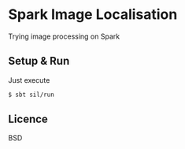 # Spark Image Localisation

Trying image processing on Spark

## Setup & Run

Just execute

```bash
$ sbt sil/run
```

## Licence

BSD
